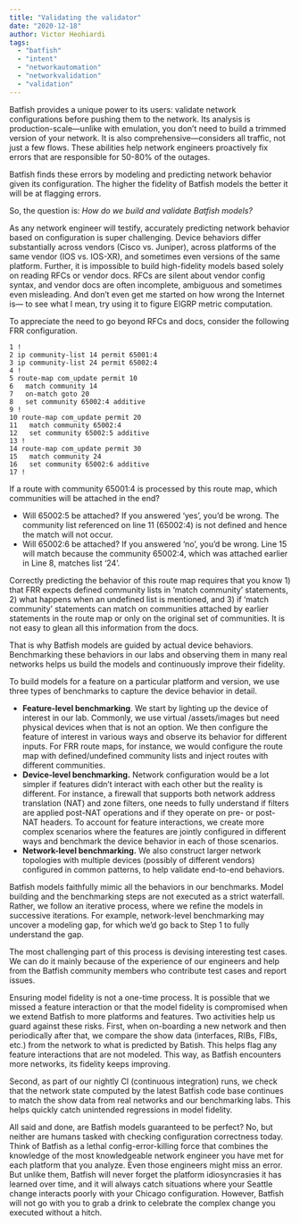 ```yaml
---
title: "Validating the validator"
date: "2020-12-18"
author: Victor Heohiardi
tags:
  - "batfish"
  - "intent"
  - "networkautomation"
  - "networkvalidation"
  - "validation"
---
```


Batfish provides a unique power to its users: validate network configurations before pushing them to the network. Its analysis is production-scale—unlike with emulation, you don’t need to build a trimmed version of your network. It is also comprehensive—considers all traffic, not just a few flows. These abilities help network engineers proactively fix errors that are responsible for 50-80% of the outages.

Batfish finds these errors by modeling and predicting network behavior given its configuration. The higher the fidelity of Batfish models the better it will be at flagging errors.

So, the question is: _How do we build and validate Batfish models?_

As any network engineer will testify, accurately predicting network behavior based on configuration is super challenging. Device behaviors differ substantially across vendors (Cisco vs. Juniper), across platforms of the same vendor (IOS vs. IOS-XR), and sometimes even versions of the same platform. Further, it is impossible to build high-fidelity models based solely on reading RFCs or vendor docs. RFCs are silent about vendor config syntax, and vendor docs are often incomplete, ambiguous and sometimes even misleading. And don’t even get me started on how wrong the Internet is— to see what I mean, try using it to figure EIGRP metric computation.

To appreciate the need to go beyond RFCs and docs, consider the following FRR configuration.

```
1 !
2 ip community-list 14 permit 65001:4
3 ip community-list 24 permit 65002:4
4 !
5 route-map com_update permit 10
6   match community 14
7   on-match goto 20
8   set community 65002:4 additive
9 !
10 route-map com_update permit 20
11   match community 65002:4
12   set community 65002:5 additive
13 !
14 route-map com_update permit 30
15   match community 24
16   set community 65002:6 additive
17 !
```

If a route with community 65001:4 is processed by this route map, which communities will be attached in the end?

- Will 65002:5 be attached? If you answered ‘yes’, you’d be wrong. The community list referenced on line 11 (65002:4) is not defined and hence the match will not occur.
- Will 65002:6 be attached? If you answered ‘no’, you’d be wrong. Line 15 will match because the community 65002:4, which was attached earlier in Line 8, matches list ‘24’.

Correctly predicting the behavior of this route map requires that you know 1) that FRR expects defined community lists in ‘match community’ statements, 2) what happens when an undefined list is mentioned, and 3) if ‘match community’ statements can match on communities attached by earlier statements in the route map or only on the original set of communities. It is not easy to glean all this information from the docs.

That is why Batfish models are guided by actual device behaviors. Benchmarking these behaviors in our labs and observing them in many real networks helps us build the models and continuously improve their fidelity.

To build models for a feature on a particular platform and version, we use three types of benchmarks to capture the device behavior in detail.

- **Feature-level benchmarking**. We start by lighting up the device of interest in our lab. Commonly, we use virtual /assets/images but need physical devices when that is not an option. We then configure the feature of interest in various ways and observe its behavior for different inputs. For FRR route maps, for instance, we would configure the route map with defined/undefined community lists and inject routes with different communities.
- **Device-level benchmarking.** Network configuration would be a lot simpler if features didn’t interact with each other but the reality is different. For instance, a firewall that supports both network address translation (NAT) and zone filters, one needs to fully understand if filters are applied post-NAT operations and if they operate on pre- or post-NAT headers. To account for feature interactions, we create more complex scenarios where the features are jointly configured in different ways and benchmark the device behavior in each of those scenarios.
- **Network-level benchmarking.** We also construct larger network topologies with multiple devices (possibly of different vendors) configured in common patterns, to help validate end-to-end behaviors.

Batfish models faithfully mimic all the behaviors in our benchmarks. Model building and the benchmarking steps are not executed as a strict waterfall. Rather, we follow an iterative process, where we refine the models in successive iterations. For example, network-level benchmarking may uncover a modeling gap, for which we’d go back to Step 1 to fully understand the gap.

The most challenging part of this process is devising interesting test cases. We can do it mainly because of the experience of our engineers and help from the Batfish community members who contribute test cases and report issues.

Ensuring model fidelity is not a one-time process. It is possible that we missed a feature interaction or that the model fidelity is compromised when we extend Batfish to more platforms and features. Two activities help us guard against these risks. First, when on-boarding a new network and then periodically after that, we compare the show data (interfaces, RIBs, FIBs, etc.) from the network to what is predicted by Batish. This helps flag any feature interactions that are not modeled. This way, as Batfish encounters more networks, its fidelity keeps improving.

Second, as part of our nightly CI (continuous integration) runs, we check that the network state computed by the latest Batfish code base continues to match the show data from real networks and our benchmarking labs. This helps quickly catch unintended regressions in model fidelity.

All said and done, are Batfish models guaranteed to be perfect? No, but neither are humans tasked with checking configuration correctness today. Think of Batfish as a lethal config-error-killing force that combines the knowledge of the most knowledgeable network engineer you have met for each platform that you analyze. Even those engineers might miss an error. But unlike them, Batfish will never forget the platform idiosyncrasies it has learned over time, and it will always catch situations where your Seattle change interacts poorly with your Chicago configuration. However, Batfish will not go with you to grab a drink to celebrate the complex change you executed without a hitch.
